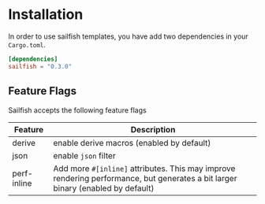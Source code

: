 # Installation

In order to use sailfish templates, you have add two dependencies in your `Cargo.toml`.

``` toml
[dependencies]
sailfish = "0.3.0"
```

## Feature Flags

Sailfish accepts the following feature flags

|Feature|Description|
|--|--|
|derive|enable derive macros (enabled by default)|
|json|enable `json` filter|
|perf-inline|Add more `#[inline]` attributes. This may improve rendering performance, but generates a bit larger binary (enabled by default)|
